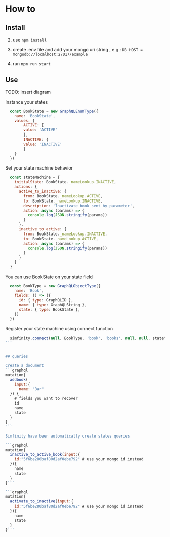 
# How to


## Install

2. use `npm install`

1. create .env file and add your mongo uri string , e.g : `DB_HOST = mongodb://localhost:27017/example`

3. run `npm run start` 

## Use

TODO: insert diagram

Instance your states
```javascript
  const BookState = new GraphQLEnumType({
    name: 'BookState',
    values: {
        ACTIVE: {
        value: 'ACTIVE'
        },
        INACTIVE: {
        value: 'INACTIVE'
        }
    }
  })
```

Set your state machine behavior
```javascript
  const stateMachine = {
    initialState: BookState._nameLookup.INACTIVE,
    actions: {
      active_to_inactive: {
        from: BookState._nameLookup.ACTIVE,
        to: BookState._nameLookup.INACTIVE,
        description: 'Inactivate book sent by parameter',
        action: async (params) => {
          console.log(JSON.stringify(params))
        }
      },
      inactive_to_active: {
        from: BookState._nameLookup.INACTIVE,
        to: BookState._nameLookup.ACTIVE,
        action: async (params) => {
          console.log(JSON.stringify(params))
        }
      }
    }
  }
```

You can use BookState on your state field
```javascript
  const BookType = new GraphQLObjectType({
    name: 'Book',
    fields: () => ({
      id: { type: GraphQLID },
      name: { type: GraphQLString },
      state: { type: BookState },
    })
  })
```

Register your state machine using connect function
````javascript
  simfinity.connect(null, BookType, 'book', 'books', null, null, stateMachine)
```


## queries

Create a document
```graphql
mutation{
  addbook(
    input:{
      name: "Bar"
  }) {
    # fields you want to recover
    id
    name
    state
  }
}
```

Simfinity have been automatically create states queries

```graphql
mutation{
  inactive_to_active_book(input:{
  	id:"5f6be280baf80d2af0ebe792" # use your mongo id instead
  }){
    name
    state
  }
}```

```graphql
mutation{
  activate_to_inactive(input:{
  	id:"5f6be280baf80d2af0ebe792" # use your mongo id instead
  }){
    name
    state
  }
}```

